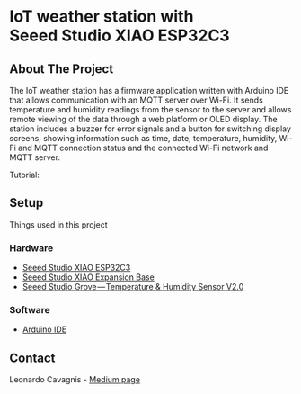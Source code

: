 # IoT weather station with Seeed Studio XIAO ESP32C3

<!-- ABOUT THE PROJECT -->
## About The Project
The IoT weather station has a firmware application written with Arduino IDE that allows communication with an MQTT server over Wi-Fi. 
It sends temperature and humidity readings from the sensor to the server and allows remote viewing of the data through a web platform or OLED display. 
The station includes a buzzer for error signals and a button for switching display screens, showing information such as time, date, temperature, humidity, Wi-Fi 
and MQTT connection status and the connected Wi-Fi network and MQTT server.

Tutorial: 

<!-- SETUP -->
## Setup
Things used in this project

### Hardware
* [Seeed Studio XIAO ESP32C3](https://www.seeedstudio.com/Seeed-XIAO-ESP32C3-p-5431.html?queryID=4bdc198e9f60d8cadd2a67c925720578&objectID=5431&indexName=bazaar_retailer_products)
* [Seeed Studio XIAO Expansion Base](https://www.seeedstudio.com/Seeeduino-XIAO-Expansion-board-p-4746.html?queryID=63a3f608ec33c92f81efac541fb48aa8&objectID=4746&indexName=bazaar_retailer_products)
* [Seeed Studio Grove — Temperature & Humidity Sensor V2.0](https://www.seeedstudio.com/Grove-Temperature-Humidity-Sensor-V2-0-DHT20-p-4967.html?queryID=f3df0dc168ba7f8af5d390602e6e595f&objectID=4967&indexName=bazaar_retailer_products)

### Software
* [Arduino IDE](https://www.arduino.cc/en/software)

<!-- CONTACT -->
## Contact
Leonardo Cavagnis - [Medium page](https://leonardocavagnis.medium.com/)

